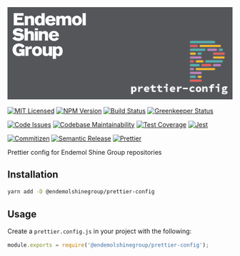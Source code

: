 ![Banner][icon-banner]

[![MIT Licensed][icon-license]][link-license]
[![NPM Version][icon-npm]][link-npm]
[![Build Status][icon-ci]][link-ci]
[![Greenkeeper Status][icon-greenkeeper]][link-greenkeeper]

[![Code Issues][icon-issues]][link-issues]
[![Codebase Maintainability][icon-maintainability]][link-maintainability]
[![Test Coverage][icon-coverage]][link-coverage]
[![Jest][icon-jest]][link-jest]

[![Commitizen][icon-commitizen]][link-commitizen]
[![Semantic Release][icon-semantic-release]][link-semantic-release]
[![Prettier][icon-prettier]][link-prettier]

Prettier config for Endemol Shine Group repositories

## Installation

```bash
yarn add -D @endemolshinegroup/prettier-config
```

## Usage

Create a `prettier.config.js` in your project with the following:

```js
module.exports = require('@endemolshinegroup/prettier-config');
```

[icon-banner]: docs/assets/banner.png

[icon-license]: https://img.shields.io/github/license/EndemolShineGroup/prettier-config.svg?longCache=true&style=flat-square
[link-license]: LICENSE
[icon-npm]: https://img.shields.io/npm/v/@endemolshinegroup/prettier-config.svg?longCache=true&style=flat-square
[link-npm]: https://www.npmjs.com/package/@endemolshinegroup/prettier-config
[icon-ci]: https://img.shields.io/travis/com/EndemolShineGroup/prettier-config.svg?longCache=true&style=flat-square
[link-ci]: https://travis-ci.com/EndemolShineGroup/prettier-config
[icon-greenkeeper]: https://img.shields.io/badge/greenkeeper-enabled-brightgreen.svg?longCache=true&style=flat-square
[link-greenkeeper]: https://greenkeeper.io/

[icon-issues]: https://img.shields.io/codeclimate/issues/EndemolShineGroup/prettier-config.svg?longCache=true&style=flat-square
[link-issues]: https://codeclimate.com/github/EndemolShineGroup/prettier-config/issues
[icon-maintainability]: https://img.shields.io/codeclimate/maintainability/EndemolShineGroup/prettier-config.svg?longCache=true&style=flat-square
[link-maintainability]: https://codeclimate.com/github/EndemolShineGroup/prettier-config
[icon-coverage]: https://img.shields.io/codecov/c/github/EndemolShineGroup/prettier-config/develop.svg?longCache=true&style=flat-square
[link-coverage]: https://codecov.io/gh/EndemolShineGroup/prettier-config

[icon-jest]: https://img.shields.io/badge/tested_with-jest-99424f.svg?longCache=true&style=flat-square
[link-jest]: https://jestjs.io/

[icon-commitizen]: https://img.shields.io/badge/commitizen-friendly-brightgreen.svg?longCache=true&style=flat-square
[link-commitizen]: http://commitizen.github.io/cz-cli/
[icon-semantic-release]: https://img.shields.io/badge/%20%20%F0%9F%93%A6%F0%9F%9A%80-semantic--release-e10079.svg?longCache=true&style=flat-square
[link-semantic-release]: https://semantic-release.gitbooks.io/semantic-release/
[icon-prettier]: https://img.shields.io/badge/code_style-prettier-ff69b4.svg?longCache=true&style=flat-square
[link-prettier]: https://prettier.io/

